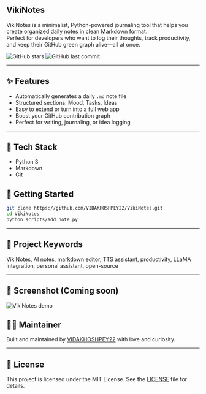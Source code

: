 ## VikiNotes
VikiNotes is a minimalist, Python-powered journaling tool that helps you create organized daily notes in clean Markdown format.  
Perfect for developers who want to log their thoughts, track productivity, and keep their GitHub green graph alive—all at once.

![GitHub stars](https://img.shields.io/github/stars/VIDAKHOSHPEY22/VikiNotes?style=social)
![GitHub last commit](https://img.shields.io/github/last-commit/VIDAKHOSHPEY22/VikiNotes)

---

## ✨ Features

- Automatically generates a daily `.md` note file
- Structured sections: Mood, Tasks, Ideas
- Easy to extend or turn into a full web app
- Boost your GitHub contribution graph
- Perfect for writing, journaling, or idea logging

---

## 🧰 Tech Stack

- Python 3
- Markdown
- Git

## 🚀 Getting Started

```bash
git clone https://github.com/VIDAKHOSHPEY22/VikiNotes.git
cd VikiNotes
python scripts/add_note.py
```


---

## 🧠 Project Keywords
VikiNotes, AI notes, markdown editor, TTS assistant, productivity, LLaMA integration, personal assistant, open-source

---

## 📸 Screenshot (Coming soon)

![VikiNotes demo](https://via.placeholder.com/800x400?text=VikiNotes+Demo+Coming+Soon)

## 🙋‍♀️ Maintainer
Built and maintained by [VIDAKHOSHPEY22](https://github.com/VIDAKHOSHPEY22) with love and curiosity.

---

## 📄 License

This project is licensed under the MIT License. See the [LICENSE](LICENSE) file for details.
